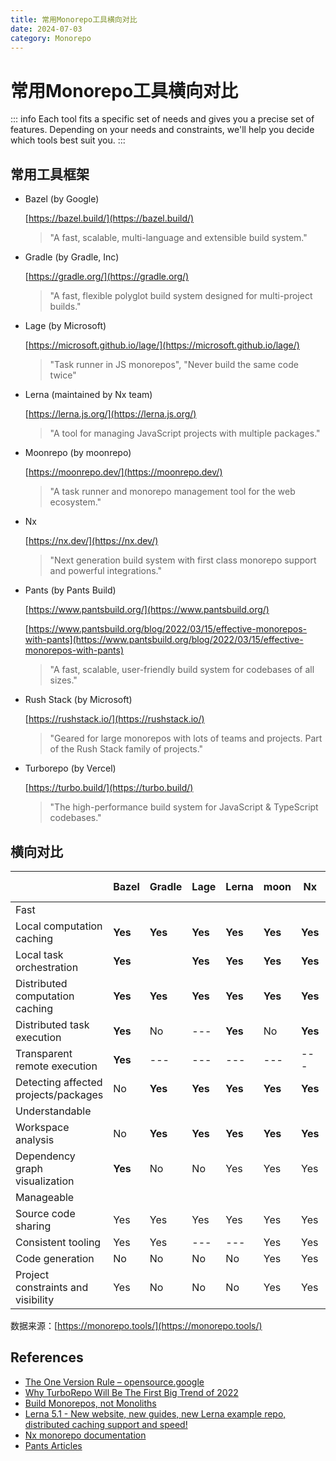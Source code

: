 ```yaml
---
title: 常用Monorepo工具横向对比
date: 2024-07-03
category: Monorepo
---
```


# 常用Monorepo工具横向对比

::: info
Each tool fits a specific set of needs and gives you a precise set of features.
Depending on your needs and constraints, we'll help you decide which tools best suit you.
:::

## 常用工具框架

- Bazel (by Google)
   
   [https://bazel.build/](https://bazel.build/)

    > "A fast, scalable, multi-language and extensible build system."

- Gradle (by Gradle, Inc)

    [https://gradle.org/](https://gradle.org/)

    > "A fast, flexible polyglot build system designed for multi-project builds."

- Lage (by Microsoft)

    [https://microsoft.github.io/lage/](https://microsoft.github.io/lage/)

    > "Task runner in JS monorepos", "Never build the same code twice"

- Lerna (maintained by Nx team)

    [https://lerna.js.org/](https://lerna.js.org/)

    > "A tool for managing JavaScript projects with multiple packages."

- Moonrepo (by moonrepo)

    [https://moonrepo.dev/](https://moonrepo.dev/)

    > "A task runner and monorepo management tool for the web ecosystem."

- Nx

    [https://nx.dev/](https://nx.dev/)

    > "Next generation build system with first class monorepo support and powerful integrations."

- Pants (by Pants Build)

    [https://www.pantsbuild.org/](https://www.pantsbuild.org/)

    [https://www.pantsbuild.org/blog/2022/03/15/effective-monorepos-with-pants](https://www.pantsbuild.org/blog/2022/03/15/effective-monorepos-with-pants)

    > "A fast, scalable, user-friendly build system for codebases of all sizes."

- Rush Stack (by Microsoft)

    [https://rushstack.io/](https://rushstack.io/)

    > "Geared for large monorepos with lots of teams and projects. Part of the Rush Stack family of projects."

- Turborepo (by Vercel)

    [https://turbo.build/](https://turbo.build/)

    > "The high-performance build system for JavaScript & TypeScript codebases."

## 横向对比

|                                      	| Bazel   	| Gradle  	| Lage    	| Lerna   	| moon    	| Nx      	| Pants   	| Rush Stack 	| Turborepo 	|
|--------------------------------------	|---------	|---------	|---------	|---------	|---------	|---------	|---------	|------------	|-----------	|
| Fast                                 	|         	|         	|         	|         	|         	|         	|         	|            	|           	|
| Local computation caching            	| **Yes** 	| **Yes** 	| **Yes** 	| **Yes** 	| **Yes** 	| **Yes** 	| **Yes** 	| **Yes**    	| **Yes**   	|
| Local task orchestration             	| **Yes** 	|         	| **Yes** 	| **Yes** 	| **Yes** 	| **Yes** 	| **Yes** 	| **Yes**    	| **Yes**   	|
| Distributed computation caching      	| **Yes** 	| **Yes** 	| **Yes** 	| **Yes** 	| **Yes** 	| **Yes** 	| **Yes** 	| **Yes**    	| **Yes**   	|
| Distributed task execution           	| **Yes** 	| No      	| ---     	| **Yes** 	| No      	| **Yes** 	| **Yes** 	| No         	| ---       	|
| Transparent remote execution         	| **Yes** 	| ---     	| ---     	| ---     	| ---     	| ---     	| **Yes** 	| ---        	| ---       	|
| Detecting affected projects/packages 	| No      	| **Yes** 	| **Yes** 	| **Yes** 	| **Yes** 	| **Yes** 	| **Yes** 	| **Yes**    	| **Yes**   	|
| Understandable                       	|         	|         	|         	|         	|         	|         	|         	|            	|           	|
| Workspace analysis                   	| No      	| **Yes** 	| **Yes** 	| **Yes** 	| **Yes** 	| **Yes** 	| **Yes** 	| **Yes**    	| **Yes**   	|
| Dependency graph visualization       	| **Yes** 	| No      	| No      	| Yes     	| Yes     	| Yes     	| No      	| No         	| **Yes**   	|
| Manageable                           	|         	|         	|         	|         	|         	|         	|         	|            	|           	|
| Source code sharing                  	| Yes     	| Yes     	| Yes     	| Yes     	| Yes     	| Yes     	| Yes     	| Yes        	| Yes       	|
| Consistent tooling                   	| Yes     	| Yes     	| ---     	| ---     	| Yes     	| Yes     	| Yes     	| ---        	| ---       	|
| Code generation                      	| No      	| No      	| No      	| No      	| Yes     	| Yes     	| Yes     	| No         	| No        	|
| Project constraints and visibility   	| Yes     	| No      	| No      	| No      	| Yes     	| Yes     	| No      	| Yes        	| No        	|

数据来源：[https://monorepo.tools/](https://monorepo.tools/)

## References

- [The One Version Rule – opensource.google](https://opensource.google/docs/thirdparty/oneversion?utm_source=monorepo.tools)
- [Why TurboRepo Will Be The First Big Trend of 2022](https://dev.to/swyx/why-turborepo-will-be-the-first-big-trend-of-2022-4gfj?utm_source=monorepo.tools)
- [Build Monorepos, not Monoliths](https://dev.to/agentender/build-monorepos-not-monoliths-4gbc?utm_source=monorepo.tools)
- [Lerna 5.1 - New website, new guides, new Lerna example repo, distributed caching support and speed!](https://dev.to/nrwl/lerna-51-new-website-new-guides-new-lerna-example-repo-distributed-caching-support-and-speed-31oe?utm_source=monorepo.tools)
- [Nx monorepo documentation](https://nx.dev/guides/why-monorepos#monorepos?utm_source=monorepo.tools)
- [Pants Articles](https://www.pantsbuild.org/docs/media#posts--articles?utm_source=monorepo.tools)
